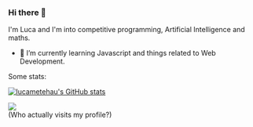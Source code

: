### Hi there 👋

I'm Luca and I'm into competitive programming, Artificial Intelligence and maths.

- 🌱 I’m currently learning Javascript and things related to Web Development.

Some stats:

[![lucametehau's GitHub stats](https://github-readme-stats.vercel.app/api?username=lucametehau&theme=dark)](https://github.com/anuraghazra/github-readme-stats)

![](https://komarev.com/ghpvc/?username=lucametehau) 
<br>
(Who actually visits my profile?)



<!--
**lucametehau/lucametehau** is a ✨ _special_ ✨ repository because its `README.md` (this file) appears on your GitHub profile.

Here are some ideas to get you started:

- 🔭 I’m currently working on ...
- 🌱 I’m currently learning ...
- 👯 I’m looking to collaborate on ...
- 🤔 I’m looking for help with ...
- 💬 Ask me about ...
- 📫 How to reach me: ...
- 😄 Pronouns: ...
- ⚡ Fun fact: ...
-->
